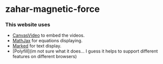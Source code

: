 # zahar-magnetic-force

### This website uses
- [CanvasVideo](https://github.com/zfrhv/canvas-video) to embed the videos.
- [MathJax](https://www.mathjax.org/) for equations displaying.
- [Marked](https://github.com/markedjs/marked) for text display.
- [Polyfill](im not sure what it does... I guess it helps to support different features on different browsers)
